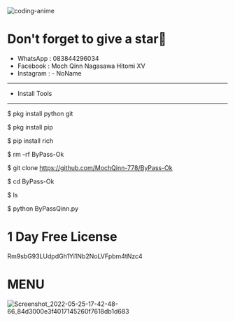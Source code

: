 ![coding-anime](https://user-images.githubusercontent.com/106227450/170211858-1beac50b-4ebb-4277-8c55-ea4c1514684e.gif)

 # Don't forget to give a star🌟

- WhatsApp : 083844296034
- Facebook   : Moch Qinn Nagasawa Hitomi XV
- Instagram : - NoName

- - - - - -- - - - - -- - - - - -- - - - - -
- Install Tools
- - - - - -- - - - - -- - - - - -- - - - - -- 

$ pkg install python git

$ pkg install pip

$ pip install rich

$ rm -rf ByPass-Ok

$ git clone https://github.com/MochQinn-778/ByPass-Ok

$ cd ByPass-Ok

$ ls

$ python ByPassQinn.py

# 1 Day Free License
Rm9sbG93LUdpdGh1Yi1Nb2NoLVFpbm4tNzc4

# MENU 
![Screenshot_2022-05-25-17-42-48-66_84d3000e3f4017145260f7618db1d683](https://user-images.githubusercontent.com/102127928/170244527-0f3f0135-863c-469c-81e1-bfd611fac441.jpg)

